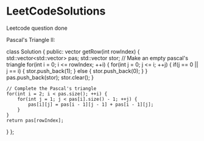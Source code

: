 # LeetCodeSolutions
Leetcode question done

Pascal's Triangle II:

class Solution {
public:
    vector<int> getRow(int rowIndex) {
    std::vector<std::vector<int>> pas;
    std::vector<int> stor;
    // Make an empty pascal's triangle
    for(int i = 0; i <= rowIndex; ++i) {
        for(int j = 0; j <= i; ++j) {
            if(j == 0 || j == i) {
                stor.push_back(1);
            }
            else {
                stor.push_back(0);
            }
        }
        pas.push_back(stor);
        stor.clear();
    }

    // Complete the Pascal's triangle
    for(int i = 2; i < pas.size(); ++i) {
        for(int j = 1; j < pas[i].size() - 1; ++j) {
            pas[i][j] = pas[i - 1][j - 1] + pas[i - 1][j];
        }
    }
    return pas[rowIndex];
}
};
